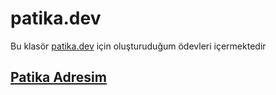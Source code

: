 # patika.dev

Bu klasör [patika.dev](https://www.patika.dev/tr) için oluşturuduğum ödevleri içermektedir

## [Patika Adresim](https://app.patika.dev/fuujazz)
